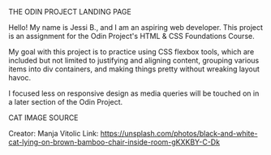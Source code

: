 THE ODIN PROJECT LANDING PAGE

Hello! My name is Jessi B., and I am an aspiring web developer. 
This project is an assignment for the Odin Project's HTML & CSS Foundations Course.

My goal with this project is to practice using CSS flexbox tools, which are 
included but not limited to justifying and aligning content, grouping various 
items into div containers, and making things pretty without wreaking layout havoc.

I focused less on responsive design as media queries will be touched on in a later
section of the Odin Project.

CAT IMAGE SOURCE

Creator: Manja Vitolic
Link:
https://unsplash.com/photos/black-and-white-cat-lying-on-brown-bamboo-chair-inside-room-gKXKBY-C-Dk
